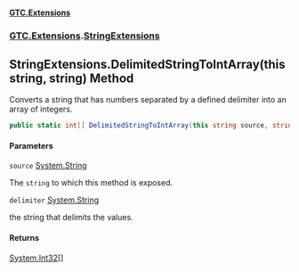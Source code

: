 #### [GTC.Extensions](GTC.Extensions.md 'GTC.Extensions')
### [GTC.Extensions](GTC.Extensions.md#GTC.Extensions 'GTC.Extensions').[StringExtensions](GTC.Extensions.md#GTC.Extensions.StringExtensions 'GTC.Extensions.StringExtensions')

## StringExtensions.DelimitedStringToIntArray(this string, string) Method

Converts a string that has numbers separated by a defined delimiter into an  
array of integers.

```csharp
public static int[] DelimitedStringToIntArray(this string source, string delimiter);
```
#### Parameters

<a name='GTC.Extensions.StringExtensions.DelimitedStringToIntArray(thisstring,string).source'></a>

`source` [System.String](https://docs.microsoft.com/en-us/dotnet/api/System.String 'System.String')

The `string` to which this method is exposed.

<a name='GTC.Extensions.StringExtensions.DelimitedStringToIntArray(thisstring,string).delimiter'></a>

`delimiter` [System.String](https://docs.microsoft.com/en-us/dotnet/api/System.String 'System.String')

the string that delimits the values.

#### Returns
[System.Int32](https://docs.microsoft.com/en-us/dotnet/api/System.Int32 'System.Int32')[[]](https://docs.microsoft.com/en-us/dotnet/api/System.Array 'System.Array')